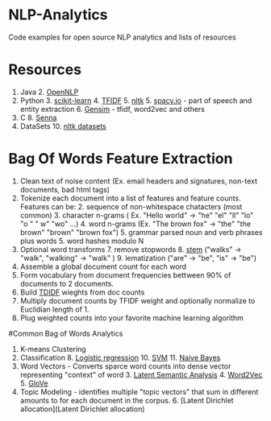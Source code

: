 # NLP-Analytics
Code examples for open source NLP analytics and lists of resources

# Resources

1. Java
	2. [OpenNLP](https://opennlp.apache.org/)
2. Python
	3. 	[scikit-learn](http://scikit-learn.org/stable/)
		4. [TFIDF](http://scikit-learn.org/stable/modules/feature_extraction.html)
	5. [nltk](http://www.nltk.org/)
	5. [spacy.io](https://spacy.io) - part of speech and entity extraction
	6. [Gensim](https://radimrehurek.com/gensim/) - tfidf, word2vec and others
7. C
	8. 	[Senna](https://ronan.collobert.com/senna/)
9. DataSets
	10. [nltk datasets](http://www.nltk.org/nltk_data/) 


# Bag Of Words Feature Extraction

1. Clean text of noise content (Ex. email headers and signatures, non-text documents, bad html tags)
1. Tokenize each document into a list of features and feature counts. Features can be:
	2. sequence of non-whitespace chatacters (most common)
	3. character n-grams ( Ex. "Hello world" -> "he" "el" "ll" "lo" "o " " w" "wo" ...)
	4. word n-grams (Ex. "The brown fox" -> "the" "the brown" "brown" "brown fox")
	5. grammar parsed noun and verb phrases plus words
	5. word hashes modulo N
6. Optional word transforms
	7. remove stopwords
	8. [stem](https://nlp.stanford.edu/IR-book/html/htmledition/stemming-and-lemmatization-1.html)  ("walks" -> "walk", "walking" -> "walk" )
	9. lematization ("are" -> "be",  "is" -> "be") 
6. Assemble a global document count for each word 
7. Form vocabulary from document frequencies bettween 90% of documents to 2 documents.
8. Build [TDIDF](https://en.wikipedia.org/wiki/Tf%E2%80%93idf) wieghts from doc counts
9. Multiply document counts by TFIDF weight and optionally normalize to Euclidian length of 1.
10. Plug weighted counts into your favorite machine learning algorithm


#Common Bag of Words Analytics
1. K-means Clustering
2. Classification
	8. [Logistic regression](https://en.wikipedia.org/wiki/Logistic_regression)
	10. [SVM](https://en.wikipedia.org/wiki/Support_vector_machine)
	11. [Naive Bayes](https://en.wikipedia.org/wiki/Naive_Bayes_classifier)
10. Word Vectors - Converts sparce word counts into dense vector representing "context" of word
	3. [Latent Semantic Analysis](https://en.wikipedia.org/wiki/Latent_semantic_analysis)
	4. [Word2Vec](https://en.wikipedia.org/wiki/Word2vec)
	5. [GloVe](https://nlp.stanford.edu/projects/glove/)
5. Topic Modeling - identifies multiple "topic vectors" that sum in different amounts to for each document in the corpus.
	6. [Latent Dirichlet allocation](Latent Dirichlet allocation)
